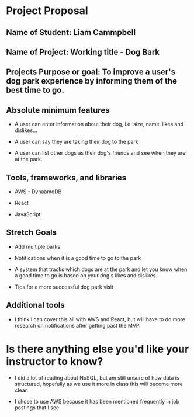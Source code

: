 # Project Proposal

## Name of Student: Liam Cammpbell

## Name of Project: Working title - Dog Bark

## Projects Purpose or goal: To improve a user's dog park experience by informing them of the best time to go. 

## Absolute minimum features 

* A user can enter information about their dog, i.e. size, name. likes and dislikes...

* A user can say they are taking their dog to the park

* A user can list other dogs as their dog's friends and see when they are at the park.

## Tools, frameworks, and libraries

* AWS - DynaamoDB

* React

* JavaScript

## Stretch Goals

* Add multiple parks

* Notifications when it is a good time to go to the park

* A system that tracks which dogs are at the park and let you know when a good time to go is based on your dog's likes and dislikes

* Tips for a more successful dog park visit

## Additional tools

* I think I can cover this all with AWS and React, but will have to do more research on notifications after getting past the MVP.

# Is there anything else you'd like your instructor to know?

* I did a lot of reading about NoSQL, but am still unsure of how data is structured, hopefully as we use it more in class this will become more clear.

*  I chose to use AWS because it has been mentioned frequently in job postings that I see.